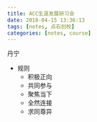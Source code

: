```yaml
---
title: ACC生涯发展研习会
date: 2018-04-15 13:36:13
tags: [notes, 点石创校]
categories: [notes, course]
---
```


丹宁

- 规则
    - 积极正向
    - 共同参与
    - 聚焦当下
    - 全然连接
    - 求同尊异